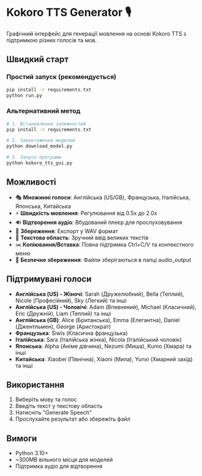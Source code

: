 # Kokoro TTS Generator 🎙️

Графічний інтерфейс для генерації мовлення на основі Kokoro TTS з підтримкою різних голосів та мов.

## Швидкий старт

### Простий запуск (рекомендується)
```bash
pip install -r requirements.txt
python run.py
```

### Альтернативний метод
```bash
# 1. Встановлення залежностей
pip install -r requirements.txt

# 2. Завантаження моделей
python download_model.py

# 3. Запуск програми
python kokoro_tts_gui.py
```

## Можливості

- 🎭 **Множинні голоси**: Англійська (US/GB), Французька, Італійська, Японська, Китайська
- ⚡ **Швидкість мовлення**: Регулювання від 0.5x до 2.0x
- 🔊 **Відтворення аудіо**: Вбудований плеєр для прослуховування
- 💾 **Збереження**: Експорт у WAV формат
- 📝 **Текстова область**: Зручний ввід великих текстів
- ✂️ **Копіювання/Вставка**: Повна підтримка Ctrl+C/V та контекстного меню
- 📁 **Безпечне збереження**: Файли зберігаються в папці audio_output

## Підтримувані голоси

- **Англійська (US) - Жіночі**: Sarah (Дружелюбний), Bella (Теплий), Nicole (Професійний), Sky (Легкий) та інші
- **Англійська (US) - Чоловічі**: Adam (Впевнений), Michael (Класичний), Eric (Дружній), Liam (Теплий) та інші  
- **Англійська (GB)**: Alice (Британська), Emma (Елегантна), Daniel (Джентльмен), George (Аристократ)
- **Французька**: Siwis (Класична французька)
- **Італійська**: Sara (Італійська жінка), Nicola (Італійський чоловік)
- **Японська**: Alpha (Аніме дівчина), Nezumi (Миша), Kumo (Хмара) та інші
- **Китайська**: Xiaobei (Північна), Xiaoni (Мила), Yunxi (Хмарний захід) та інші

## Використання

1. Виберіть мову та голос
2. Введіть текст у текстову область
3. Натисніть "Generate Speech"
4. Прослухайте результат або збережіть файл

## Вимоги

- Python 3.10+
- ~300MB вільного місця для моделей
- Підтримка аудіо для відтворення 